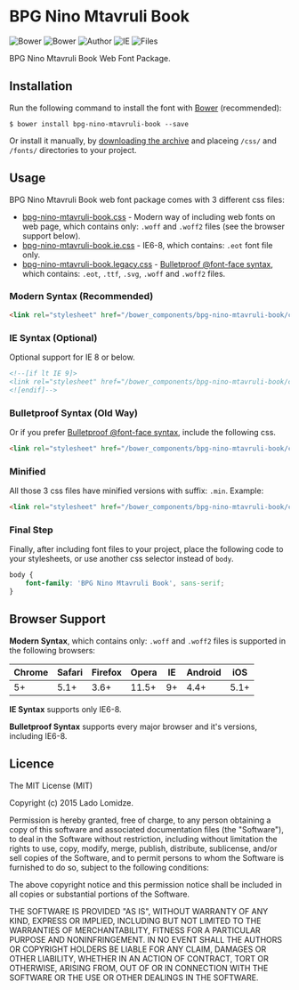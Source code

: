 # BPG Nino Mtavruli Book

![Bower](https://img.shields.io/bower/v/bpg-nino-mtavruli-book.svg)
![Bower](https://img.shields.io/bower/l/bpg-nino-mtavruli-book.svg)
![Author](https://img.shields.io/badge/Font_Author-Besarion_Gugushvili-blue.svg)
![IE](https://img.shields.io/badge/IE_Support-6+-brightgreen.svg)
![Files](https://img.shields.io/badge/Font_Files-.ttf,_.eot,_.svg,_.woff,_.woff2-brightgreen.svg)

BPG Nino Mtavruli Book Web Font Package.

## Installation

Run the following command to install the font with [Bower](http://bower.io) (recommended):

```
$ bower install bpg-nino-mtavruli-book --save
```

Or install it manually, by [downloading the archive](https://github.com/web-fonts/bpg-nino-mtavruli-book/archive/master.zip) and placeing `/css/` and `/fonts/` directories to your project.

## Usage

BPG Nino Mtavruli Book web font package comes with 3 different css files:

* [bpg-nino-mtavruli-book.css](https://github.com/web-fonts/bpg-nino-mtavruli-book/tree/master/css/bpg-nino-mtavruli-book.css) - Modern way of including web fonts on web page, which contains only: `.woff` and `.woff2` files (see the browser support below).
* [bpg-nino-mtavruli-book.ie.css](https://github.com/web-fonts/bpg-nino-mtavruli-book/tree/master/css/bpg-nino-mtavruli-book.ie.css) - IE6-8, which contains: `.eot` font file only.
* [bpg-nino-mtavruli-book.legacy.css](https://github.com/web-fonts/bpg-nino-mtavruli-book/tree/master/css/bpg-nino-mtavruli-book.legacy.css) - [Bulletproof @font-face syntax](http://www.paulirish.com/2009/bulletproof-font-face-implementation-syntax/), which contains: `.eot`, `.ttf`, `.svg`, `.woff` and `.woff2` files.

### Modern Syntax (Recommended)

```html
<link rel="stylesheet" href="/bower_components/bpg-nino-mtavruli-book/css/bpg-nino-mtavruli-book.css">
```

### IE Syntax (Optional)

Optional support for IE 8 or below.

```html
<!--[if lt IE 9]>
<link rel="stylesheet" href="/bower_components/bpg-nino-mtavruli-book/css/bpg-nino-mtavruli-book.ie.css">
<![endif]-->
```

### Bulletproof Syntax (Old Way)

Or if you prefer [Bulletproof @font-face syntax](http://www.paulirish.com/2009/bulletproof-font-face-implementation-syntax/), include the following css.

```html
<link rel="stylesheet" href="/bower_components/bpg-nino-mtavruli-book/css/bpg-nino-mtavruli-book.legacy.css">
```

### Minified

All those 3 css files have minified versions with suffix: `.min`. Example:

```html
<link rel="stylesheet" href="/bower_components/bpg-nino-mtavruli-book/css/bpg-nino-mtavruli-book.min.css">
```

### Final Step

Finally, after including font files to your project, place the following code to your stylesheets, or use another css selector instead of `body`.

```css
body {
    font-family: 'BPG Nino Mtavruli Book', sans-serif;
}
```

## Browser Support

**Modern Syntax**, which contains only: `.woff` and `.woff2` files is supported in the following browsers:

| Chrome | Safari | Firefox | Opera | IE   | Android |  iOS  |
| ------ | ------ | ------- | ----- | ---- | ------- | ----- |
| 5+     | 5.1+   | 3.6+    | 11.5+ | 9+   | 4.4+    | 5.1+  |

**IE Syntax** supports only IE6-8.

**Bulletproof Syntax** supports every major browser and it's versions, including IE6-8.

## Licence

The MIT License (MIT)

Copyright (c) 2015 Lado Lomidze.

Permission is hereby granted, free of charge, to any person obtaining a copy
of this software and associated documentation files (the "Software"), to deal
in the Software without restriction, including without limitation the rights
to use, copy, modify, merge, publish, distribute, sublicense, and/or sell
copies of the Software, and to permit persons to whom the Software is
furnished to do so, subject to the following conditions:

The above copyright notice and this permission notice shall be included in
all copies or substantial portions of the Software.

THE SOFTWARE IS PROVIDED "AS IS", WITHOUT WARRANTY OF ANY KIND, EXPRESS OR
IMPLIED, INCLUDING BUT NOT LIMITED TO THE WARRANTIES OF MERCHANTABILITY,
FITNESS FOR A PARTICULAR PURPOSE AND NONINFRINGEMENT. IN NO EVENT SHALL THE
AUTHORS OR COPYRIGHT HOLDERS BE LIABLE FOR ANY CLAIM, DAMAGES OR OTHER
LIABILITY, WHETHER IN AN ACTION OF CONTRACT, TORT OR OTHERWISE, ARISING FROM,
OUT OF OR IN CONNECTION WITH THE SOFTWARE OR THE USE OR OTHER DEALINGS IN
THE SOFTWARE.